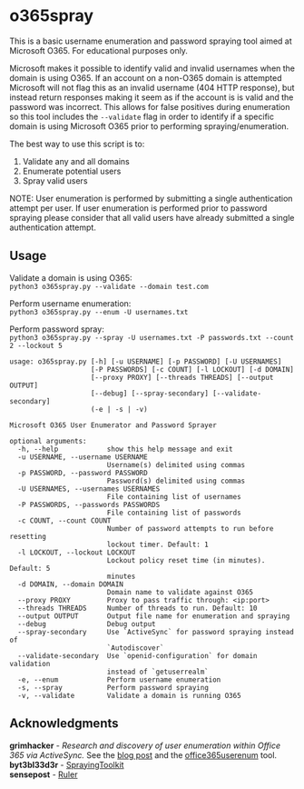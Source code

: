 # o365spray

This is a basic username enumeration and password spraying tool aimed at Microsoft O365. For educational purposes only.

Microsoft makes it possible to identify valid and invalid usernames when the domain is using O365. If an account on a non-O365 domain is attempted Microsoft will not flag this as an invalid username (404 HTTP response), but instead return responses making it seem as if the account is is valid and the password was incorrect. This allows for false positives during enumeration so this tool includes the `--validate` flag in order to identify if a specific domain is using Microsoft O365 prior to performing spraying/enumeration.

The best way to use this script is to:
1. Validate any and all domains
2. Enumerate potential users
3. Spray valid users

NOTE: User enumeration is performed by submitting a single authentication attempt per user. If user enumeration is performed prior to password spraying please consider that all valid users have already submitted a single authentication attempt.

## Usage
Validate a domain is using O365:<br>
`python3 o365spray.py --validate --domain test.com`

Perform username enumeration:<br>
`python3 o365spray.py --enum -U usernames.txt`

Perform password spray:<br>
`python3 o365spray.py --spray -U usernames.txt -P passwords.txt --count 2 --lockout 5`


```
usage: o365spray.py [-h] [-u USERNAME] [-p PASSWORD] [-U USERNAMES]
                    [-P PASSWORDS] [-c COUNT] [-l LOCKOUT] [-d DOMAIN]
                    [--proxy PROXY] [--threads THREADS] [--output OUTPUT]
                    [--debug] [--spray-secondary] [--validate-secondary]
                    (-e | -s | -v)

Microsoft O365 User Enumerator and Password Sprayer

optional arguments:
  -h, --help            show this help message and exit
  -u USERNAME, --username USERNAME
                        Username(s) delimited using commas
  -p PASSWORD, --password PASSWORD
                        Password(s) delimited using commas
  -U USERNAMES, --usernames USERNAMES
                        File containing list of usernames
  -P PASSWORDS, --passwords PASSWORDS
                        File containing list of passwords
  -c COUNT, --count COUNT
                        Number of password attempts to run before resetting
                        lockout timer. Default: 1
  -l LOCKOUT, --lockout LOCKOUT
                        Lockout policy reset time (in minutes). Default: 5
                        minutes
  -d DOMAIN, --domain DOMAIN
                        Domain name to validate against O365
  --proxy PROXY         Proxy to pass traffic through: <ip:port>
  --threads THREADS     Number of threads to run. Default: 10
  --output OUTPUT       Output file name for enumeration and spraying
  --debug               Debug output
  --spray-secondary     Use `ActiveSync` for password spraying instead of
                        `Autodiscover`
  --validate-secondary  Use `openid-configuration` for domain validation
                        instead of `getuserrealm`
  -e, --enum            Perform username enumeration
  -s, --spray           Perform password spraying
  -v, --validate        Validate a domain is running O365
```

## Acknowledgments

**grimhacker** - *Research and discovery of user enumeration within Office 365 via ActiveSync.* See the [blog post](https://grimhacker.com/2017/07/24/office365-activesync-username-enumeration/) and the [office365userenum](https://bitbucket.org/grimhacker/office365userenum/src/master/) tool.<br>
**byt3bl33d3r** - [SprayingToolkit](https://github.com/byt3bl33d3r/SprayingToolkit/)<br>
**sensepost** - [Ruler](https://github.com/sensepost/ruler/)
